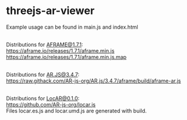 ﻿# threejs-ar-viewer

Example usage can be found in main.js and index.html<br /><br />
 
Distributions for AFRAME@1.7.1: <br />
https://aframe.io/releases/1.7.1/aframe.min.js<br />
https://aframe.io/releases/1.7.1/aframe.min.js.map<br /><br />

Distributions for AR.JS@3.4.7:<br />
https://raw.githack.com/AR-js-org/AR.js/3.4.7/aframe/build/aframe-ar.js<br /><br />

Distributions for LocAR@0.1.0:<br />
https://github.com/AR-js-org/locar.js<br />
Files locar.es.js and locar.umd.js are generated with build.

